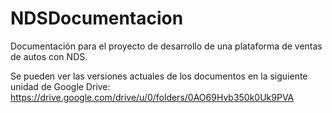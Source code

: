 # NDSDocumentacion
Documentación para el proyecto de desarrollo de una plataforma de ventas de autos con NDS.

Se pueden ver las versiones actuales de los documentos en la siguiente unidad de Google Drive: https://drive.google.com/drive/u/0/folders/0AO69Hvb350k0Uk9PVA
